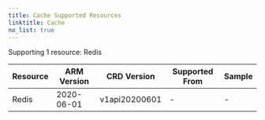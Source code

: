 ```yaml
---
title: Cache Supported Resources
linktitle: Cache
no_list: true
---
```


Supporting 1 resource: Redis

| Resource | ARM Version | CRD Version   | Supported From | Sample |
|----------|-------------|---------------|----------------|--------|
| Redis    | 2020-06-01  | v1api20200601 | -              | -      |

